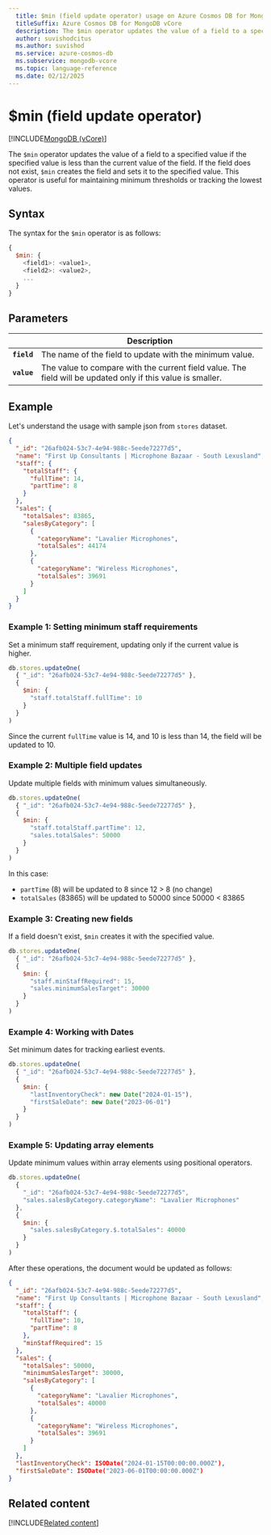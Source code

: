 ```yaml
---
  title: $min (field update operator) usage on Azure Cosmos DB for MongoDB vCore
  titleSuffix: Azure Cosmos DB for MongoDB vCore
  description: The $min operator updates the value of a field to a specified value if the specified value is less than the current value of the field.
  author: suvishodcitus
  ms.author: suvishod
  ms.service: azure-cosmos-db
  ms.subservice: mongodb-vcore
  ms.topic: language-reference
  ms.date: 02/12/2025
---
```


# $min (field update operator)

[!INCLUDE[MongoDB (vCore)](~/reusable-content/ce-skilling/azure/includes/cosmos-db/includes/appliesto-mongodb-vcore.md)]

The `$min` operator updates the value of a field to a specified value if the specified value is less than the current value of the field. If the field does not exist, `$min` creates the field and sets it to the specified value. This operator is useful for maintaining minimum thresholds or tracking the lowest values.

## Syntax

The syntax for the `$min` operator is as follows:

```javascript
{
  $min: {
    <field1>: <value1>,
    <field2>: <value2>,
    ...
  }
}
```

## Parameters

| | Description |
| --- | --- |
| **`field`** | The name of the field to update with the minimum value. |
| **`value`** | The value to compare with the current field value. The field will be updated only if this value is smaller. |

## Example

Let's understand the usage with sample json from `stores` dataset.

```json
{
  "_id": "26afb024-53c7-4e94-988c-5eede72277d5",
  "name": "First Up Consultants | Microphone Bazaar - South Lexusland",
  "staff": {
    "totalStaff": {
      "fullTime": 14,
      "partTime": 8
    }
  },
  "sales": {
    "totalSales": 83865,
    "salesByCategory": [
      {
        "categoryName": "Lavalier Microphones",
        "totalSales": 44174
      },
      {
        "categoryName": "Wireless Microphones",
        "totalSales": 39691
      }
    ]
  }
}
```

### Example 1: Setting minimum staff requirements

Set a minimum staff requirement, updating only if the current value is higher.

```javascript
db.stores.updateOne(
  { "_id": "26afb024-53c7-4e94-988c-5eede72277d5" },
  {
    $min: {
      "staff.totalStaff.fullTime": 10
    }
  }
)
```

Since the current `fullTime` value is 14, and 10 is less than 14, the field will be updated to 10.

### Example 2: Multiple field updates

Update multiple fields with minimum values simultaneously.

```javascript
db.stores.updateOne(
  { "_id": "26afb024-53c7-4e94-988c-5eede72277d5" },
  {
    $min: {
      "staff.totalStaff.partTime": 12,
      "sales.totalSales": 50000
    }
  }
)
```

In this case:
- `partTime` (8) will be updated to 8 since 12 > 8 (no change)
- `totalSales` (83865) will be updated to 50000 since 50000 < 83865

### Example 3: Creating new fields

If a field doesn't exist, `$min` creates it with the specified value.

```javascript
db.stores.updateOne(
  { "_id": "26afb024-53c7-4e94-988c-5eede72277d5" },
  {
    $min: {
      "staff.minStaffRequired": 15,
      "sales.minimumSalesTarget": 30000
    }
  }
)
```

### Example 4: Working with Dates

Set minimum dates for tracking earliest events.

```javascript
db.stores.updateOne(
  { "_id": "26afb024-53c7-4e94-988c-5eede72277d5" },
  {
    $min: {
      "lastInventoryCheck": new Date("2024-01-15"),
      "firstSaleDate": new Date("2023-06-01")
    }
  }
)
```

### Example 5: Updating array elements

Update minimum values within array elements using positional operators.

```javascript
db.stores.updateOne(
  {
    "_id": "26afb024-53c7-4e94-988c-5eede72277d5",
    "sales.salesByCategory.categoryName": "Lavalier Microphones"
  },
  {
    $min: {
      "sales.salesByCategory.$.totalSales": 40000
    }
  }
)
```

After these operations, the document would be updated as follows:

```json
{
  "_id": "26afb024-53c7-4e94-988c-5eede72277d5",
  "name": "First Up Consultants | Microphone Bazaar - South Lexusland",
  "staff": {
    "totalStaff": {
      "fullTime": 10,
      "partTime": 8
    },
    "minStaffRequired": 15
  },
  "sales": {
    "totalSales": 50000,
    "minimumSalesTarget": 30000,
    "salesByCategory": [
      {
        "categoryName": "Lavalier Microphones",
        "totalSales": 40000
      },
      {
        "categoryName": "Wireless Microphones",
        "totalSales": 39691
      }
    ]
  },
  "lastInventoryCheck": ISODate("2024-01-15T00:00:00.000Z"),
  "firstSaleDate": ISODate("2023-06-01T00:00:00.000Z")
}
```

## Related content

[!INCLUDE[Related content](../includes/related-content.md)]